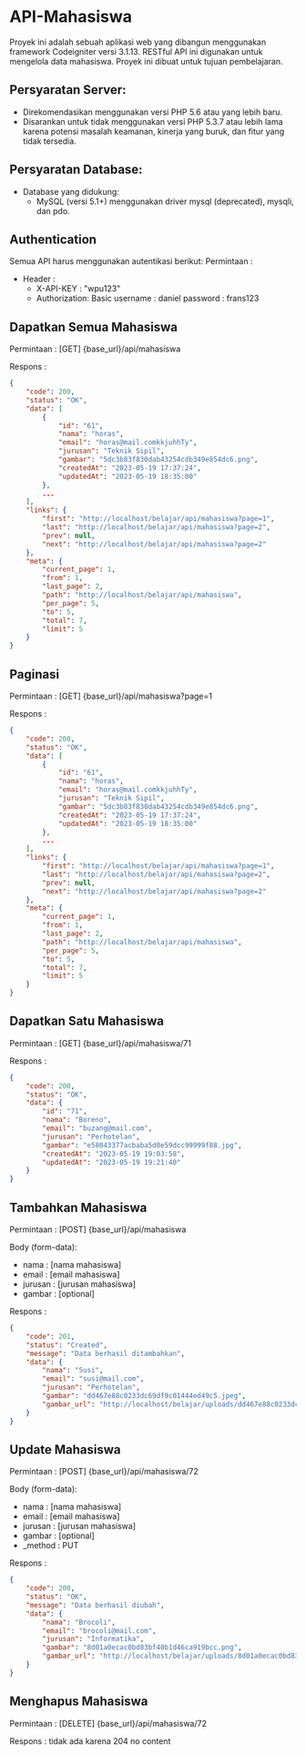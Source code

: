 
# API-Mahasiswa

Proyek ini adalah sebuah aplikasi web yang dibangun menggunakan framework Codeigniter versi 3.1.13. RESTful API ini  digunakan untuk mengelola data mahasiswa. Proyek ini dibuat untuk tujuan pembelajaran.

## Persyaratan Server:

-   Direkomendasikan menggunakan versi PHP 5.6 atau yang lebih baru.
-   Disarankan untuk tidak menggunakan versi PHP 5.3.7 atau lebih lama karena potensi masalah keamanan, kinerja yang buruk, dan fitur yang tidak tersedia.

## Persyaratan Database:

-   Database yang didukung:
    -   MySQL (versi 5.1+) menggunakan driver mysql (deprecated), mysqli, dan pdo.

## Authentication
Semua API harus menggunakan autentikasi berikut:
Permintaan :
- Header :
    - X-API-KEY : "wpu123"
    - Authorization: Basic 
    username : daniel
    password : frans123

## Dapatkan Semua Mahasiswa
Permintaan :
[GET] {base_url}/api/mahasiswa

Respons :
```json 
{
    "code": 200,
    "status": "OK",
    "data": [
        {
            "id": "61",
            "nama": "horas",
            "email": "horas@mail.comkkjuhhTy",
            "jurusan": "Teknik Sipil",
            "gambar": "5dc3b83f830dab43254cdb349e854dc6.png",
            "createdAt": "2023-05-19 17:37:24",
            "updatedAt": "2023-05-19 18:35:00"
        },
        ...
    ],
    "links": {
        "first": "http://localhost/belajar/api/mahasiswa?page=1",
        "last": "http://localhost/belajar/api/mahasiswa?page=2",
        "prev": null,
        "next": "http://localhost/belajar/api/mahasiswa?page=2"
    },
    "meta": {
        "current_page": 1,
        "from": 1,
        "last_page": 2,
        "path": "http://localhost/belajar/api/mahasiswa",
        "per_page": 5,
        "to": 5,
        "total": 7,
        "limit": 5
    }
}
```

## Paginasi
Permintaan :
[GET] {base_url}/api/mahasiswa?page=1

Respons :
```json 
{
    "code": 200,
    "status": "OK",
    "data": [
        {
            "id": "61",
            "nama": "horas",
            "email": "horas@mail.comkkjuhhTy",
            "jurusan": "Teknik Sipil",
            "gambar": "5dc3b83f830dab43254cdb349e854dc6.png",
            "createdAt": "2023-05-19 17:37:24",
            "updatedAt": "2023-05-19 18:35:00"
        },
        ...
    ],
    "links": {
        "first": "http://localhost/belajar/api/mahasiswa?page=1",
        "last": "http://localhost/belajar/api/mahasiswa?page=2",
        "prev": null,
        "next": "http://localhost/belajar/api/mahasiswa?page=2"
    },
    "meta": {
        "current_page": 1,
        "from": 1,
        "last_page": 2,
        "path": "http://localhost/belajar/api/mahasiswa",
        "per_page": 5,
        "to": 5,
        "total": 7,
        "limit": 5
    }
}
```

##  Dapatkan Satu Mahasiswa
Permintaan :
[GET] {base_url}/api/mahasiswa/71

Respons :
```json 
{
    "code": 200,
    "status": "OK",
    "data": {
        "id": "71",
        "nama": "Boreno",
        "email": "buzang@mail.com",
        "jurusan": "Perhotelan",
        "gambar": "e58043377acbaba5d0e59dcc99999f88.jpg",
        "createdAt": "2023-05-19 19:03:58",
        "updatedAt": "2023-05-19 19:21:40"
    }
}
```

## Tambahkan Mahasiswa
Permintaan : 
[POST] {base_url}/api/mahasiswa

Body (form-data):
-   nama		: [nama mahasiswa]
-   email		: [email mahasiswa]
-   jurusan	: [jurusan mahasiswa]
-  gambar	: [optional]

Respons :
```json
{
    "code": 201,
    "status": "Created",
    "message": "Data berhasil ditambahkan",
    "data": {
        "nama": "Susi",
        "email": "susi@mail.com",
        "jurusan": "Perhotelan",
        "gambar": "dd467e88c0233dc69df9c01444ed49c5.jpeg",
        "gambar_url": "http://localhost/belajar/uploads/dd467e88c0233dc69df9c01444ed49c5.jpeg"
    }
}
```

## Update Mahasiswa
Permintaan : 
[POST] {base_url}/api/mahasiswa/72

Body (form-data):

-   nama 			: [nama mahasiswa]
-   email			: [email mahasiswa]
-   jurusan		: [jurusan mahasiswa]
- gambar		: [optional]
- _method	: PUT

Respons : 
```json 
{
    "code": 200,
    "status": "OK",
    "message": "Data berhasil diubah",
    "data": {
        "nama": "Brocoli",
        "email": "brocoli@mail.com",
        "jurusan": "Informatika",
        "gambar": "8d01a0ecac0bd83bf40b1d46ca919bcc.png",
        "gambar_url": "http://localhost/belajar/uploads/8d01a0ecac0bd83bf40b1d46ca919bcc.png"
    }
}
```

## Menghapus Mahasiswa
Permintaan :
[DELETE] {base_url}/api/mahasiswa/72

Respons :
 tidak ada karena 204 no content
